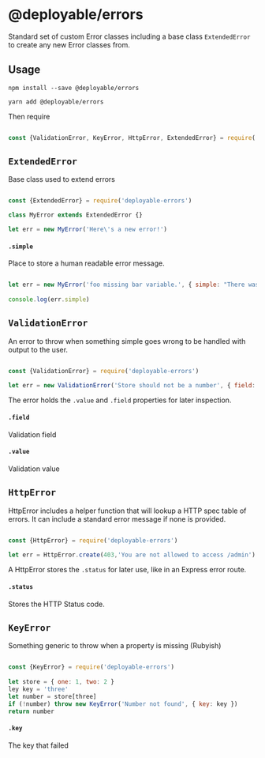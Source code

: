 # @deployable/errors

Standard set of custom Error classes including a base class `ExtendedError` to create any new Error classes from. 

## Usage

    npm install --save @deployable/errors
   
    yarn add @deployable/errors

Then require

```javascript 

const {ValidationError, KeyError, HttpError, ExtendedError} = require('@deployable/errors')

```

## `ExtendedError`

Base class used to extend errors


``` javascript

const {ExtendedError} = require('deployable-errors')

class MyError extends ExtendedError {}

let err = new MyError('Here\'s a new error!')

```


#### `.simple`

Place to store a human readable error message.

``` javascript

let err = new MyError('foo missing bar variable.', { simple: "There was problem with foo" })
   
console.log(err.simple)

```

## `ValidationError`

An error to throw when something simple goes wrong to be handled with output to the user. 

``` javascript

const {ValidationError} = require('deployable-errors')

let err = new ValidationError('Store should not be a number', { field: 'store', value: 9 })

```

The error holds the `.value` and `.field` properties for later inspection.

#### `.field`

Validation field

#### `.value`

Validation value


## `HttpError`

HttpError includes a helper function that will lookup a HTTP spec table of errors.
It can include a standard error message if none is provided.

``` javascript

const {HttpError} = require('deployable-errors')

let err = HttpError.create(403,'You are not allowed to access /admin')

```

A HttpError stores the `.status` for later use, like in an Express error route.

#### `.status`

Stores the HTTP Status code.
 
## `KeyError`

Something generic to throw when a property is missing (Rubyish)

``` javascript

const {KeyError} = require('deployable-errors')
  
let store = { one: 1, two: 2 }
ley key = 'three'
let number = store[three]
if (!number) throw new KeyError('Number not found', { key: key })
return number

```

#### `.key`

The key that failed

